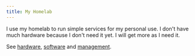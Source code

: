 ```yaml
---
title: My Homelab
---
```


I use my homelab to run simple services for my personal use. I don't have much hardware because I don't need it yet. I will get more as I need it.

See [hardware](../2-hardware), [software](../3-software) and [management](../4-management).
